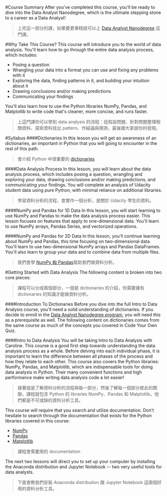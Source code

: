 #Course Summary
After you’ve completed this course, you’ll be ready to dive into the Data Analyst Nanodegree, which is the ultimate stepping stone to a career as a Data Analyst!
>上完這一部分的課，如果要更專精就可以上 [Data Analyst Nanodegree](https://www.udacity.com/course/data-analyst-nanodegree--nd002) 這門課。

#Why Take This Course?
This course will introduce you to the world of data analysis. You'll learn how to go through the entire data analysis process, which includes:

* Posing a question
* Wrangling your data into a format you can use and fixing any problems with it
* Exploring the data, finding patterns in it, and building your intuition about it
* Drawing conclusions and/or making predictions
* Communicating your findings

You'll also learn how to use the Python libraries NumPy, Pandas, and Matplotlib to write code that's cleaner, more concise, and runs faster.
>上這門課你可以學到 data analysis 的流程：從假設問題、針對問題整理相關資料、探索資料找出 pattern、作結論與預測，最後跟大家說你的發現。

#Syllabus
####Dictionaries
In this lesson you will get an awareness of an dictionaries, an important in Python that you will going to encounter in the rest of this path.
>會介紹 Python 中很重要的 [dictionaries](http://www.runoob.com/python/python-dictionary.html)

####Data Analysis Process
In this lesson, you will learn about the data analysis process, which includes posing a question, wrangling and exploring your data, drawing conclusions and/or making predictions, and communicating your findings. You will complete an analysis of Udacity student data using pure Python, with minimal reliance on additional libraries.
>學習資料分析的流程，會實作一個分析，是關於 Udacity 學生的資料。

####NumPy and Pandas for 1D Data
In this lesson, you will start learning to use NumPy and Pandas to make the data analysis process easier. This lesson focuses on features that apply to one-dimensional data. You'll learn to use NumPy arrays, Pandas Series, and vectorized operations.

####NumPy and Pandas for 2D Data
In this lesson, you'll continue learning about NumPy and Pandas, this time focusing on two-dimensional data. You'll learn to use two-dimensional NumPy arrays and Pandas DataFrames. You'll also learn to group your data and to combine data from multiple files.
>我們會學 [NumPy 和 Pandas](http://pandas.pydata.org/index.html)幫助我們做資料分析。

#Getting Started with Data Analysis
The following content is broken into two core pieces:
>課程可以分成兩個部分，一個是 dictionaries 的介紹，你需要擁有 dictionaries 的知識才能做資料分析。


####Introduction To Dictionaries
Before you dive into the full Intro to Data Analysis course, you'll need a solid understanding of dictionaries. If you decide to enroll in the [Data Analyst Nanodegree program](https://www.udacity.com/course/data-analyst-nanodegree--nd002), you will need this as a prerequisite as well. The following content on dictionaries comes from the same course as much of the concepts you covered in Code Your Own Quiz.

####Intro to Data Analysis
You will be taking Intro to Data Analysis with Caroline. This course is a good first step towards understanding the data analysis process as a whole. Before delving into each individual phase, it is important to learn the difference between all phases of the process and how they relate to each other. This course also covers the Python libraries: NumPy, Pandas, and Matplotlib, which are indispensable tools for doing data analysis in Python. Their many convenient functions and high performance make writing data analysis code a lot easier!
>接著就是了解資料分析的流程與每一部分，然後了解每一個部分彼此的關聯，課程就包含 Python 的 libraries NumPy、Pandas 和 Matplotlib，他們都是不可或缺的資料分析工具。 

This course will require that you search and utilize documentation. Don’t hesitate to search through the documentation that exists for the Python libraries covered in this course:

* [NumPy](http://www.numpy.org)
* [Pandas](http://pandas.pydata.org)
* [Matplotlib](http://matplotlib.org)
>課程會需要用的 documentation

The next two lessons will direct you to set up your computer by installing the Anaconda distribution and Jupyter Notebook -- two very useful tools for data analysts.


>下面會教我們安裝 Anaconda distribution 跟 Jupyter Notebook 這兩個好用的資料分析工具。



